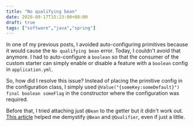 ```yaml
---
title: "No qualifying bean"
date: 2020-09-17T15:23:00+08:00
draft: true
tags: ["software","java","spring"]
---
```

In one of my previous posts, I avoided auto-configuring primitives because it would cause the `No qualifying bean` error. Today, I couldn't avoid that anymore. I had to auto-configure a `boolean` so that the consumer of the custom starter can simply enable or disable a feature with a `boolean` config in `application.yml`.

So, how did I resolve this issue? Instead of placing the primitive config in the configuration class, I simply used `@Value("{someKey:someDefault}") final boolean someFlag` in the constructor where the configuration was required.

Before that, I tried attaching just `@Bean` to the getter but it didn't work out. [This article](https://www.logicbig.com/tutorials/spring-framework/spring-core/inject-bean-by-name.html) helped me demystify `@Bean` and `@Qualifier`, even if just a little.
